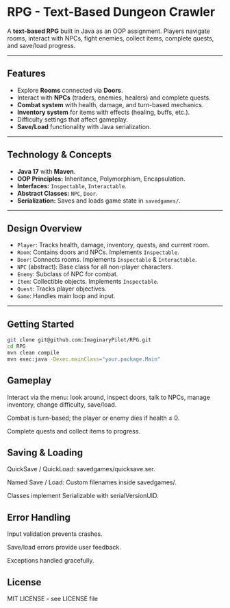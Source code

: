 # RPG - Text-Based Dungeon Crawler

A **text-based RPG** built in Java as an OOP assignment. Players navigate rooms, interact with NPCs, fight enemies, collect items, complete quests, and save/load progress.

---

## Features

- Explore **Rooms** connected via **Doors**.
- Interact with **NPCs** (traders, enemies, healers) and complete quests.
- **Combat system** with health, damage, and turn-based mechanics.
- **Inventory system** for items with effects (healing, buffs, etc.).
- Difficulty settings that affect gameplay.
- **Save/Load** functionality with Java serialization.

---

## Technology & Concepts

- **Java 17** with **Maven**.
- **OOP Principles:** Inheritance, Polymorphism, Encapsulation.
- **Interfaces:** `Inspectable`, `Interactable`.
- **Abstract Classes:** `NPC`, `Door`.
- **Serialization:** Saves and loads game state in `savedgames/`.

---

## Design Overview

- `Player`: Tracks health, damage, inventory, quests, and current room.
- `Room`: Contains doors and NPCs. Implements `Inspectable`.
- `Door`: Connects rooms. Implements `Inspectable` & `Interactable`.
- `NPC` (abstract): Base class for all non-player characters.
- `Enemy`: Subclass of NPC for combat.
- `Item`: Collectible objects. Implements `Inspectable`.
- `Quest`: Tracks player objectives.
- `Game`: Handles main loop and input.

---

## Getting Started

```bash
git clone git@github.com:ImaginaryPilot/RPG.git
cd RPG
mvn clean compile
mvn exec:java -Dexec.mainClass="your.package.Main"
```

## Gameplay

Interact via the menu: look around, inspect doors, talk to NPCs, manage inventory, change difficulty, save/load.

Combat is turn-based; the player or enemy dies if health ≤ 0.

Complete quests and collect items to progress.

## Saving & Loading

QuickSave / QuickLoad: savedgames/quicksave.ser.

Named Save / Load: Custom filenames inside savedgames/.

Classes implement Serializable with serialVersionUID.

## Error Handling

Input validation prevents crashes.

Save/load errors provide user feedback.

Exceptions handled gracefully.

## License
MIT LICENSE - see LICENSE file
